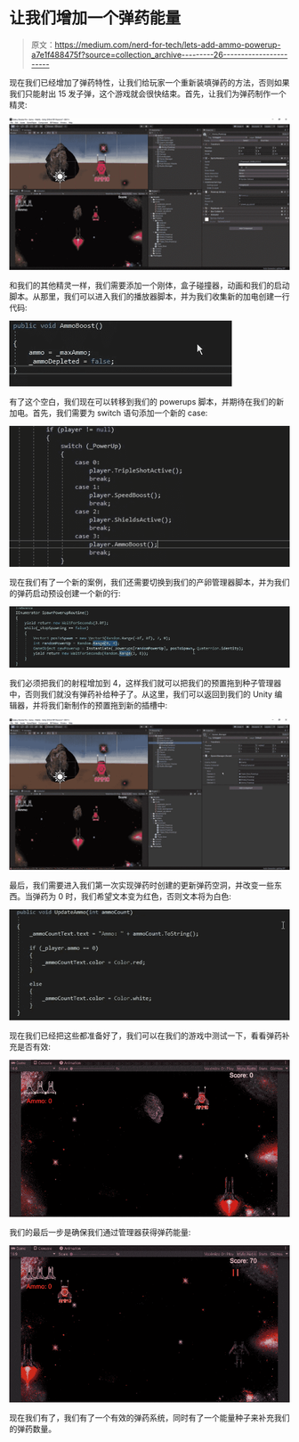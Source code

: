 # 让我们增加一个弹药能量

> 原文：<https://medium.com/nerd-for-tech/lets-add-ammo-powerup-a7e1f488475f?source=collection_archive---------26----------------------->

现在我们已经增加了弹药特性，让我们给玩家一个重新装填弹药的方法，否则如果我们只能射出 15 发子弹，这个游戏就会很快结束。首先，让我们为弹药制作一个精灵:

![](img/5d6552f455eaa631548d433f38cfae3d.png)

和我们的其他精灵一样，我们需要添加一个刚体，盒子碰撞器，动画和我们的启动脚本。从那里，我们可以进入我们的播放器脚本，并为我们收集新的加电创建一行代码:

![](img/3a3b97693d19a7e6e9032971d4e234b4.png)

有了这个空白，我们现在可以转移到我们的 powerups 脚本，并期待在我们的新加电。首先，我们需要为 switch 语句添加一个新的 case:

![](img/5c3270bfc94577bf897afcd7f1a75c6c.png)

现在我们有了一个新的案例，我们还需要切换到我们的产卵管理器脚本，并为我们的弹药启动预设创建一个新的行:

![](img/9495b164952a8c34d7f080a36acbfc24.png)

我们必须把我们的射程增加到 4，这样我们就可以把我们的预置拖到种子管理器中，否则我们就没有弹药补给种子了。从这里，我们可以返回到我们的 Unity 编辑器，并将我们新制作的预置拖到新的插槽中:

![](img/5af4e66f3ea62326408e2b71fb0063eb.png)

最后，我们需要进入我们第一次实现弹药时创建的更新弹药空洞，并改变一些东西。当弹药为 0 时，我们希望文本变为红色，否则文本将为白色:

![](img/6b4be87a6853f63e508658f41ff979ab.png)

现在我们已经把这些都准备好了，我们可以在我们的游戏中测试一下，看看弹药补充是否有效:

![](img/a0daeeac140523fa9c702a720eb9ee17.png)

我们的最后一步是确保我们通过管理器获得弹药能量:

![](img/3e8cd41f76f0ddb1df7e6be7c4f6346c.png)

现在我们有了，我们有了一个有效的弹药系统，同时有了一个能量种子来补充我们的弹药数量。